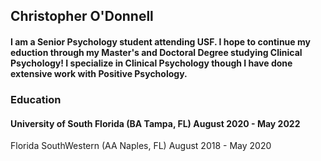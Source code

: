 ## Christopher O'Donnell

#### I am a Senior Psychology student attending USF. I hope to continue my eduction through my Master's and Doctoral Degree studying Clinical Psychology! I specialize in Clinical Psychology though I have done extensive work with Positive Psychology.

### Education
 #### University of South Florida (BA Tampa, FL) August 2020 - May 2022
 
 Florida SouthWestern (AA Naples, FL) August 2018 - May 2020



